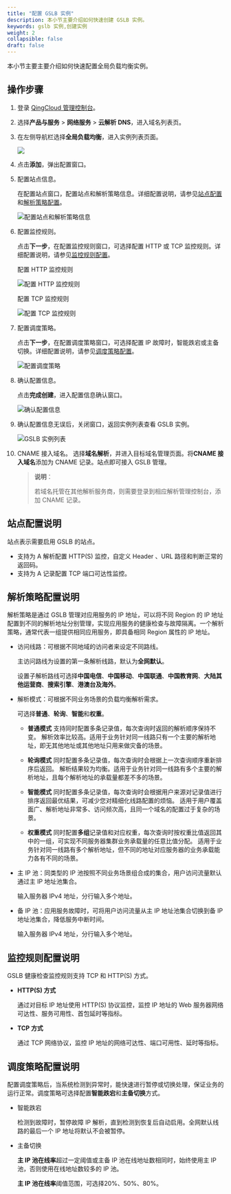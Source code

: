```yaml
---
title: "配置 GSLB 实例"
description: 本小节主要介绍如何快速创建 GSLB 实例。 
keywords: gslb 实例,创建实例
weight: 2
collapsible: false
draft: false
---
```



本小节主要主要介绍如何快速配置全局负载均衡实例。

## 操作步骤

1. 登录 [QingCloud 管理控制台](https://console.qingcloud.com/login)。
2. 选择**产品与服务** > **网络服务** > **云解析 DNS**，进入域名列表页。
3. 在左侧导航栏选择**全局负载均衡**，进入实例列表页面。
   
   ![](../_images/gslb_policy_list_new.png)

4. 点击**添加**，弹出配置窗口。
5. 配置站点信息。
   
   在配置站点窗口，配置站点和解析策略信息。详细配置说明，请参见[站点配置](#站点配置说明)和[解析策略配置](#解析策略配置说明)。

   ![配置站点和解析策略信息](../_images/creat_gslb_policy_address_pool.png)

6. 配置监控规则。
   
   点击**下一步**，在配置监控规则窗口，可选择配置 HTTP 或 TCP 监控规则。详细配置说明，请参见[监控规则配置](#监控规则配置说明)。
   
   配置 HTTP 监控规则
   
     ![ 配置 HTTP 监控规则](../_images/creat_gslb_policy_http_monitor.png)
   
    配置 TCP 监控规则
   
     ![ 配置 TCP 监控规则](../_images/creat_gslb_policy_tcp_monitor.png)

7. 配置调度策略。
   
   点击**下一步**，在配置调度策略窗口，可选择配置 IP 故障时，智能跌宕或主备切换。详细配置说明，请参见[调度策略配置](#调度策略配置说明)。
   
   ![配置调度策略](../_images/creat_gslb_policy_scheduling.png)

8. 确认配置信息。
   
   点击**完成创建**，进入配置信息确认窗口。

   ![确认配置信息](../_images/creat_gslb_policy_success.png)

9. 确认配置信息无误后，关闭窗口，返回实例列表查看 GSLB 实例。
   
   ![GSLB 实例列表](../_images/gslb_policy_list.png)

10. CNAME 接入域名。
      选择**域名解析**，并进入目标域名管理页面。将**CNAME 接入域名**添加为 CNAME 记录。站点即可接入 GSLB 管理。

    > **说明**：
    >
    > 若域名托管在其他解析服务商，则需要登录到相应解析管理控制台，添加 CNAME 记录。

## 站点配置说明

站点表示需要启用 GSLB 的站点。

  - 支持为 A 解析配置 HTTP(S) 监控，自定义 Header 、URL 路径和判断正常的返回码。
  - 支持为 A 记录配置 TCP 端口可达性监控。

## 解析策略配置说明

解析策略是通过 GSLB 管理对应用服务的 IP 地址，可以将不同 Region 的 IP 地址配置到不同的解析地址分别管理，实现应用服务的健康检查与故障隔离。一个解析策略，通常代表一组提供相同应用服务，即具备相同 Region 属性的 IP 地址。

  - 访问线路：可根据不同地域的访问者来设定不同路线。
    
    主访问路线为设置的第一条解析线路，默认为**全网默认**。

    设置子解析路线可选择**中国电信**、**中国移动**、**中国联通**、**中国教育网**、**大陆其他运营商**、**搜索引擎**、**港澳台及海外**。

  - 解析模式：可根据不同业务场景的负载均衡解析需求。
    
    可选择**普通**、**轮询**、**智能**和**权重**。
    - **普通模式**
      支持同时配置多条记录值，每次查询时返回的解析顺序保持不变。
      解析效率比较高。适用于业务针对同一线路只有一个主要的解析地址，即无其他地址或其他地址只用来做灾备的场景。

    - **轮询模式**
      同时配置多条记录值，每次查询时会根据上一次查询顺序重新排序后返回。
      解析结果较为均衡。适用于业务针对同一线路有多个主要的解析地址，且每个解析地址的承载量都差不多的场景。

    - **智能模式**
      同时配置多条记录值，每次查询时会根据用户来源对记录值进行排序返回最优结果，可减少您对精细化线路配置的烦恼。
      适用于用户覆盖面广、解析地址非常多、访问频次高，且同一个域名的配置过于复杂的场景。

    - **权重模式**
      同时配置**多组**记录值和对应权重，每次查询时按权重比值返回其中的一组，可实现不同服务器集群业务承载量的任意比值分配。
      适用于业务针对同一线路有多个解析地址，但不同的地址对应服务器的业务承载能力各有不同的场景。

  - 主 IP 池：同类型的 IP 池按照不同业务场景组合成的集合，用户访问流量默认通过主 IP 地址池集合。	
    
    输入服务器 IPv4 地址，分行输入多个地址。

  - 备 IP 池：应用服务故障时，可将用户访问流量从主 IP 地址池集合切换到备 IP 地址池集合，降低服务中断时间。
    
    输入服务器 IPv4 地址，分行输入多个地址。

## 监控规则配置说明

GSLB 健康检查监控规则支持 TCP 和 HTTP(S) 方式。

- **HTTP(S) 方式**
  
  通过对目标 IP 地址使用 HTTP(S) 协议监控，监控 IP 地址的 Web 服务器网络可达性、服务可用性、首包延时等指标。

- **TCP 方式**
  
  通过 TCP 网络协议，监控 IP 地址的网络可达性、端口可用性、延时等指标。

## 调度策略配置说明

配置调度策略后，当系统检测到异常时，能快速进行暂停或切换处理，保证业务的运行正常。调度策略可选择配置**智能跌宕**和**主备切换**方式。

- 智能跌宕
  
  检测到故障时，暂停故障 IP 解析，直到检测到恢复后自动启用。全网默认线路的最后一个 IP 地址将默认不会被暂停。

- 主备切换
  
  **主 IP 池在线率**超过一定阈值或主备 IP 池在线地址数相同时，始终使用主 IP 池，否则使用在线地址数较多的 IP 池。
  
  **主 IP 池在线率**阈值范围，可选择20%、50%、80%。
